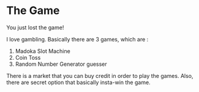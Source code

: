 # The Game 
You just lost the game!

I love gambling.
Basically there are 3 games, which are : 
1. Madoka Slot Machine
2. Coin Toss
3. Random Number Generator guesser

There is a market that you can buy credit in order to play the games.
Also, there are secret option that basically insta-win the game.

